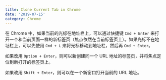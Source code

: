 ```yaml
---
title: Clone Current Tab in Chrome
date: '2019-07-15'
category: Chrome
---
```


在 Chrome 中，如果当前的光标在地址栏上，可以通过快捷键 `Cmd + Enter` 来打开一个和当前页面一样的新标签页（焦点依然在当前标签页上）。如果光标不在地址栏上，可以先使用 `Cmd + L` 来将光标移动到地址栏，然后再 `Cmd + Enter`。

如果改用 `Option + Enter`，则可以新创建同一个 URL 地址的标签页，并将焦点定位到新打开的标签页上。

如果改用 `Shift + Enter`，则可以在一个新窗口打开当前的 URL 地址。
